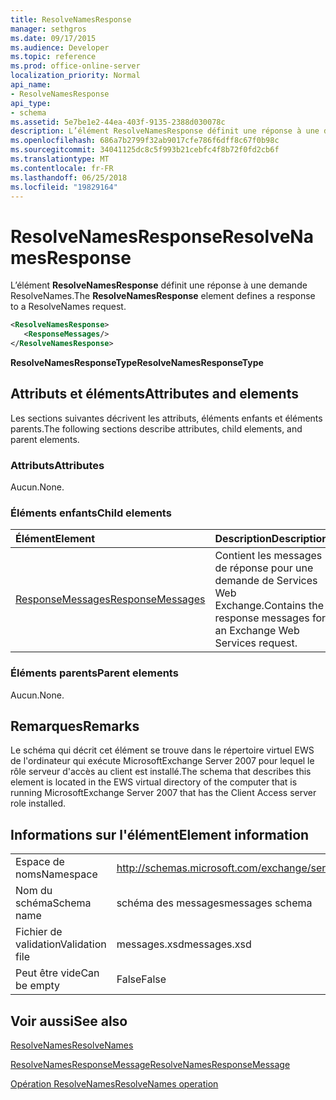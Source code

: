 ```yaml
---
title: ResolveNamesResponse
manager: sethgros
ms.date: 09/17/2015
ms.audience: Developer
ms.topic: reference
ms.prod: office-online-server
localization_priority: Normal
api_name:
- ResolveNamesResponse
api_type:
- schema
ms.assetid: 5e7be1e2-44ea-403f-9135-2388d030078c
description: L’élément ResolveNamesResponse définit une réponse à une demande ResolveNames.
ms.openlocfilehash: 686a7b2799f32ab9017cfe786f6dff8c67f0b98c
ms.sourcegitcommit: 34041125dc8c5f993b21cebfc4f8b72f0fd2cb6f
ms.translationtype: MT
ms.contentlocale: fr-FR
ms.lasthandoff: 06/25/2018
ms.locfileid: "19829164"
---
```

# <a name="resolvenamesresponse"></a><span data-ttu-id="72f88-103">ResolveNamesResponse</span><span class="sxs-lookup"><span data-stu-id="72f88-103">ResolveNamesResponse</span></span>

<span data-ttu-id="72f88-104">L’élément **ResolveNamesResponse** définit une réponse à une demande ResolveNames.</span><span class="sxs-lookup"><span data-stu-id="72f88-104">The **ResolveNamesResponse** element defines a response to a ResolveNames request.</span></span> 
  
```xml
<ResolveNamesResponse>
   <ResponseMessages/>
</ResolveNamesResponse>
```

 <span data-ttu-id="72f88-105">**ResolveNamesResponseType**</span><span class="sxs-lookup"><span data-stu-id="72f88-105">**ResolveNamesResponseType**</span></span>
## <a name="attributes-and-elements"></a><span data-ttu-id="72f88-106">Attributs et éléments</span><span class="sxs-lookup"><span data-stu-id="72f88-106">Attributes and elements</span></span>

<span data-ttu-id="72f88-107">Les sections suivantes décrivent les attributs, éléments enfants et éléments parents.</span><span class="sxs-lookup"><span data-stu-id="72f88-107">The following sections describe attributes, child elements, and parent elements.</span></span>
  
### <a name="attributes"></a><span data-ttu-id="72f88-108">Attributs</span><span class="sxs-lookup"><span data-stu-id="72f88-108">Attributes</span></span>

<span data-ttu-id="72f88-109">Aucun.</span><span class="sxs-lookup"><span data-stu-id="72f88-109">None.</span></span>
  
### <a name="child-elements"></a><span data-ttu-id="72f88-110">Éléments enfants</span><span class="sxs-lookup"><span data-stu-id="72f88-110">Child elements</span></span>

|<span data-ttu-id="72f88-111">**Élément**</span><span class="sxs-lookup"><span data-stu-id="72f88-111">**Element**</span></span>|<span data-ttu-id="72f88-112">**Description**</span><span class="sxs-lookup"><span data-stu-id="72f88-112">**Description**</span></span>|
|:-----|:-----|
|[<span data-ttu-id="72f88-113">ResponseMessages</span><span class="sxs-lookup"><span data-stu-id="72f88-113">ResponseMessages</span></span>](responsemessages.md) <br/> |<span data-ttu-id="72f88-114">Contient les messages de réponse pour une demande de Services Web Exchange.</span><span class="sxs-lookup"><span data-stu-id="72f88-114">Contains the response messages for an Exchange Web Services request.</span></span>  <br/> |
   
### <a name="parent-elements"></a><span data-ttu-id="72f88-115">Éléments parents</span><span class="sxs-lookup"><span data-stu-id="72f88-115">Parent elements</span></span>

<span data-ttu-id="72f88-116">Aucun.</span><span class="sxs-lookup"><span data-stu-id="72f88-116">None.</span></span>
  
## <a name="remarks"></a><span data-ttu-id="72f88-117">Remarques</span><span class="sxs-lookup"><span data-stu-id="72f88-117">Remarks</span></span>

<span data-ttu-id="72f88-118">Le schéma qui décrit cet élément se trouve dans le répertoire virtuel EWS de l'ordinateur qui exécute MicrosoftExchange Server 2007 pour lequel le rôle serveur d'accès au client est installé.</span><span class="sxs-lookup"><span data-stu-id="72f88-118">The schema that describes this element is located in the EWS virtual directory of the computer that is running MicrosoftExchange Server 2007 that has the Client Access server role installed.</span></span>
  
## <a name="element-information"></a><span data-ttu-id="72f88-119">Informations sur l'élément</span><span class="sxs-lookup"><span data-stu-id="72f88-119">Element information</span></span>

|||
|:-----|:-----|
|<span data-ttu-id="72f88-120">Espace de noms</span><span class="sxs-lookup"><span data-stu-id="72f88-120">Namespace</span></span>  <br/> |http://schemas.microsoft.com/exchange/services/2006/messages  <br/> |
|<span data-ttu-id="72f88-121">Nom du schéma</span><span class="sxs-lookup"><span data-stu-id="72f88-121">Schema name</span></span>  <br/> |<span data-ttu-id="72f88-122">schéma des messages</span><span class="sxs-lookup"><span data-stu-id="72f88-122">messages schema</span></span>  <br/> |
|<span data-ttu-id="72f88-123">Fichier de validation</span><span class="sxs-lookup"><span data-stu-id="72f88-123">Validation file</span></span>  <br/> |<span data-ttu-id="72f88-124">messages.xsd</span><span class="sxs-lookup"><span data-stu-id="72f88-124">messages.xsd</span></span>  <br/> |
|<span data-ttu-id="72f88-125">Peut être vide</span><span class="sxs-lookup"><span data-stu-id="72f88-125">Can be empty</span></span>  <br/> |<span data-ttu-id="72f88-126">False</span><span class="sxs-lookup"><span data-stu-id="72f88-126">False</span></span>  <br/> |
   
## <a name="see-also"></a><span data-ttu-id="72f88-127">Voir aussi</span><span class="sxs-lookup"><span data-stu-id="72f88-127">See also</span></span>



[<span data-ttu-id="72f88-128">ResolveNames</span><span class="sxs-lookup"><span data-stu-id="72f88-128">ResolveNames</span></span>](resolvenames.md)
  
[<span data-ttu-id="72f88-129">ResolveNamesResponseMessage</span><span class="sxs-lookup"><span data-stu-id="72f88-129">ResolveNamesResponseMessage</span></span>](resolvenamesresponsemessage.md)
  
[<span data-ttu-id="72f88-130">Opération ResolveNames</span><span class="sxs-lookup"><span data-stu-id="72f88-130">ResolveNames operation</span></span>](resolvenames-operation.md)

